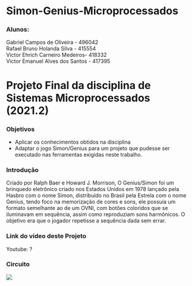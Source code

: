 # Simon-Genius-Microprocessados

<h3>Alunos:</h3>
Gabriel Campos de Oliveira - 496042 <br>
Rafael Bruno Holanda Silva - 415554 <br>
Victor Ehrich Carneiro Medeiros- 418332 <br>
Victor Emanuel Alves dos Santos - 417395

# Projeto Final da disciplina de Sistemas Microprocessados (2021.2)

<h3>Objetivos</h3>

 - Aplicar os conhecimentos obtidos na disciplina
 - Adaptar o jogo Simon/Genius para um projeto que pudesse ser executado nas ferramentas exigidas neste trabalho.

<h3>Introdução</h3>

Criado por Ralph Baer e Howard J. Morrison, O Genius/Simon foi um brinquedo eletrônico criado nos Estados Unidos em 1978 lançado pela Hasbro com o nome Simon, distribuído no Brasil pela Estrela com o nome Genius, tendo foco na memorização de cores e sons, ele possuía um formato semelhante ao de um OVNI, com botões coloridos que se iluminavam em sequência, assim como reproduziam sons harmônicos. O objetivo era que o jogador repetisse a sequência dada sem errar.

<h3>Link do vídeo deste Projeto</h3>

Youtube: ?

<h3> Circuito </h3>
<img src="IMG/Circuito">

